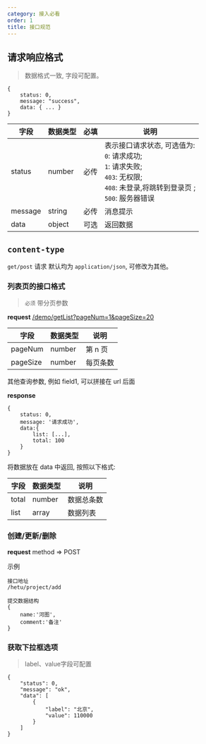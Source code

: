 ```yaml
---
category: 接入必看
order: 1
title: 接口规范
---
```


## 请求响应格式
> 数据格式一致, 字段可配置。

```
{
    status: 0,
    message: "success",
    data: { ... }
}
```

| 字段    | 数据类型 | 必填 | 说明                                                                                                                                                  |
| ------- | -------- | ---- | ----------------------------------------------------------------------------------------------------------------------------------------------------- |
| status  | number   | 必传 | 表示接口请求状态, 可选值为: <br/>`0`: 请求成功; <br/> `1`: 请求失败; <br/> `403`: 无权限; <br/> `408`: 未登录,将跳转到登录页 ;<br/> `500`: 服务器错误 |
| message | string   | 必传 | 消息提示                                                                                                                                              |
| data    | object   | 可选 | 返回数据                                                                                                                                              |


## `content-type`

`get/post` 请求 默认均为 `application/json`, 可修改为其他。

### 列表页的接口格式
> `必须` 带分页参数

**request**
[/demo/getList?pageNum=1&pageSize=20](/demo/getList?pageNum=1&pageSize=20)

| 字段     | 数据类型 | 说明     |
| -------- | -------- | -------- |
| pageNum  | number   | 第 n 页  |
| pageSize | number   | 每页条数 |

其他查询参数, 例如 field1, 可以拼接在 url 后面

**response**

```
{
    status: 0,
    message: '请求成功',
    data:{
        list: [...],
        total: 100
    }
}
```

将数据放在 data 中返回, 按照以下格式:

| 字段  | 数据类型 | 说明       |
| ----- | -------- | ---------- |
| total | number   | 数据总条数 |
| list  | array    | 数据列表   |

### 创建/更新/删除

**request**
method => POST

示例

```
接口地址
/hetu/project/add

提交数据结构
{
    name:'河图',
    comment:'备注'
}
```

### 获取下拉框选项
> label、value字段可配置
```
{
    "status": 0,
    "message": "ok",
    "data": [
        {
            "label": "北京",
            "value": 110000
        }
    ]
}
```

